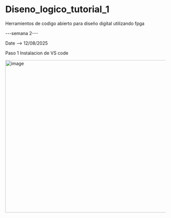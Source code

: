 # Diseno_logico_tutorial_1

Herramientos de codigo abierto para diseño digital utilizando fpga

---semana 2---

Date --> 12/08/2025


Paso 1 Instalacion de VS code

<img width="720" height="480" alt="image" src="https://github.com/user-attachments/assets/35c61694-ab98-4c33-8ead-aa086a83d917" />
